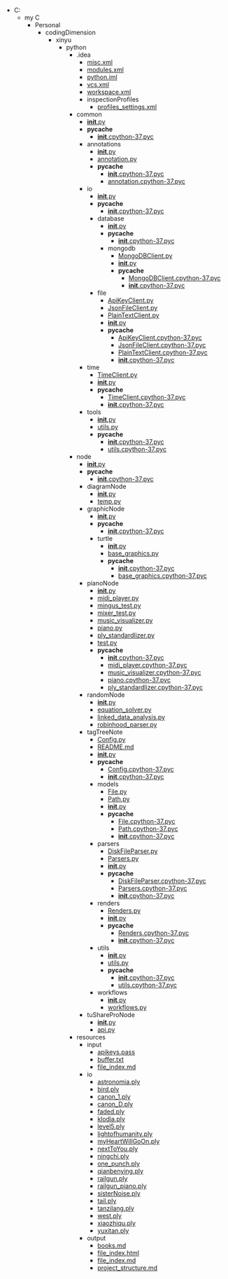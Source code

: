 * C:
	* my C
		* Personal
			* codingDimension
				* xinyu
					* python
						* .idea
							* [misc.xml](file:///C:/my%20C/Personal/codingDimension/xinyu/python/.idea/misc.xml) <!--  --> <!-- {"path": "C:/my C/Personal/codingDimension/xinyu/python/.idea"} -->
							* [modules.xml](file:///C:/my%20C/Personal/codingDimension/xinyu/python/.idea/modules.xml) <!--  --> <!-- {"path": "C:/my C/Personal/codingDimension/xinyu/python/.idea"} -->
							* [python.iml](file:///C:/my%20C/Personal/codingDimension/xinyu/python/.idea/python.iml) <!--  --> <!-- {"path": "C:/my C/Personal/codingDimension/xinyu/python/.idea"} -->
							* [vcs.xml](file:///C:/my%20C/Personal/codingDimension/xinyu/python/.idea/vcs.xml) <!--  --> <!-- {"path": "C:/my C/Personal/codingDimension/xinyu/python/.idea"} -->
							* [workspace.xml](file:///C:/my%20C/Personal/codingDimension/xinyu/python/.idea/workspace.xml) <!--  --> <!-- {"path": "C:/my C/Personal/codingDimension/xinyu/python/.idea"} -->
							* inspectionProfiles
								* [profiles_settings.xml](file:///C:/my%20C/Personal/codingDimension/xinyu/python/.idea/inspectionProfiles/profiles_settings.xml) <!--  --> <!-- {"path": "C:/my C/Personal/codingDimension/xinyu/python/.idea/inspectionProfiles"} -->
						* common
							* [__init__.py](file:///C:/my%20C/Personal/codingDimension/xinyu/python/common/__init__.py) <!--  --> <!-- {"path": "C:/my C/Personal/codingDimension/xinyu/python/common"} -->
							* __pycache__
								* [__init__.cpython-37.pyc](file:///C:/my%20C/Personal/codingDimension/xinyu/python/common/__pycache__/__init__.cpython-37.pyc) <!--  --> <!-- {"path": "C:/my C/Personal/codingDimension/xinyu/python/common/__pycache__"} -->
							* annotations
								* [__init__.py](file:///C:/my%20C/Personal/codingDimension/xinyu/python/common/annotations/__init__.py) <!--  --> <!-- {"path": "C:/my C/Personal/codingDimension/xinyu/python/common/annotations"} -->
								* [annotation.py](file:///C:/my%20C/Personal/codingDimension/xinyu/python/common/annotations/annotation.py) <!--  --> <!-- {"path": "C:/my C/Personal/codingDimension/xinyu/python/common/annotations"} -->
								* __pycache__
									* [__init__.cpython-37.pyc](file:///C:/my%20C/Personal/codingDimension/xinyu/python/common/annotations/__pycache__/__init__.cpython-37.pyc) <!--  --> <!-- {"path": "C:/my C/Personal/codingDimension/xinyu/python/common/annotations/__pycache__"} -->
									* [annotation.cpython-37.pyc](file:///C:/my%20C/Personal/codingDimension/xinyu/python/common/annotations/__pycache__/annotation.cpython-37.pyc) <!--  --> <!-- {"path": "C:/my C/Personal/codingDimension/xinyu/python/common/annotations/__pycache__"} -->
							* io
								* [__init__.py](file:///C:/my%20C/Personal/codingDimension/xinyu/python/common/io/__init__.py) <!--  --> <!-- {"path": "C:/my C/Personal/codingDimension/xinyu/python/common/io"} -->
								* __pycache__
									* [__init__.cpython-37.pyc](file:///C:/my%20C/Personal/codingDimension/xinyu/python/common/io/__pycache__/__init__.cpython-37.pyc) <!--  --> <!-- {"path": "C:/my C/Personal/codingDimension/xinyu/python/common/io/__pycache__"} -->
								* database
									* [__init__.py](file:///C:/my%20C/Personal/codingDimension/xinyu/python/common/io/database/__init__.py) <!--  --> <!-- {"path": "C:/my C/Personal/codingDimension/xinyu/python/common/io/database"} -->
									* __pycache__
										* [__init__.cpython-37.pyc](file:///C:/my%20C/Personal/codingDimension/xinyu/python/common/io/database/__pycache__/__init__.cpython-37.pyc) <!--  --> <!-- {"path": "C:/my C/Personal/codingDimension/xinyu/python/common/io/database/__pycache__"} -->
									* mongodb
										* [MongoDBClient.py](file:///C:/my%20C/Personal/codingDimension/xinyu/python/common/io/database/mongodb/MongoDBClient.py) <!--  --> <!-- {"path": "C:/my C/Personal/codingDimension/xinyu/python/common/io/database/mongodb"} -->
										* [__init__.py](file:///C:/my%20C/Personal/codingDimension/xinyu/python/common/io/database/mongodb/__init__.py) <!--  --> <!-- {"path": "C:/my C/Personal/codingDimension/xinyu/python/common/io/database/mongodb"} -->
										* __pycache__
											* [MongoDBClient.cpython-37.pyc](file:///C:/my%20C/Personal/codingDimension/xinyu/python/common/io/database/mongodb/__pycache__/MongoDBClient.cpython-37.pyc) <!--  --> <!-- {"path": "C:/my C/Personal/codingDimension/xinyu/python/common/io/database/mongodb/__pycache__"} -->
											* [__init__.cpython-37.pyc](file:///C:/my%20C/Personal/codingDimension/xinyu/python/common/io/database/mongodb/__pycache__/__init__.cpython-37.pyc) <!--  --> <!-- {"path": "C:/my C/Personal/codingDimension/xinyu/python/common/io/database/mongodb/__pycache__"} -->
								* file
									* [ApiKeyClient.py](file:///C:/my%20C/Personal/codingDimension/xinyu/python/common/io/file/ApiKeyClient.py) <!--  --> <!-- {"path": "C:/my C/Personal/codingDimension/xinyu/python/common/io/file"} -->
									* [JsonFileClient.py](file:///C:/my%20C/Personal/codingDimension/xinyu/python/common/io/file/JsonFileClient.py) <!--  --> <!-- {"path": "C:/my C/Personal/codingDimension/xinyu/python/common/io/file"} -->
									* [PlainTextClient.py](file:///C:/my%20C/Personal/codingDimension/xinyu/python/common/io/file/PlainTextClient.py) <!--  --> <!-- {"path": "C:/my C/Personal/codingDimension/xinyu/python/common/io/file"} -->
									* [__init__.py](file:///C:/my%20C/Personal/codingDimension/xinyu/python/common/io/file/__init__.py) <!--  --> <!-- {"path": "C:/my C/Personal/codingDimension/xinyu/python/common/io/file"} -->
									* __pycache__
										* [ApiKeyClient.cpython-37.pyc](file:///C:/my%20C/Personal/codingDimension/xinyu/python/common/io/file/__pycache__/ApiKeyClient.cpython-37.pyc) <!--  --> <!-- {"path": "C:/my C/Personal/codingDimension/xinyu/python/common/io/file/__pycache__"} -->
										* [JsonFileClient.cpython-37.pyc](file:///C:/my%20C/Personal/codingDimension/xinyu/python/common/io/file/__pycache__/JsonFileClient.cpython-37.pyc) <!--  --> <!-- {"path": "C:/my C/Personal/codingDimension/xinyu/python/common/io/file/__pycache__"} -->
										* [PlainTextClient.cpython-37.pyc](file:///C:/my%20C/Personal/codingDimension/xinyu/python/common/io/file/__pycache__/PlainTextClient.cpython-37.pyc) <!--  --> <!-- {"path": "C:/my C/Personal/codingDimension/xinyu/python/common/io/file/__pycache__"} -->
										* [__init__.cpython-37.pyc](file:///C:/my%20C/Personal/codingDimension/xinyu/python/common/io/file/__pycache__/__init__.cpython-37.pyc) <!--  --> <!-- {"path": "C:/my C/Personal/codingDimension/xinyu/python/common/io/file/__pycache__"} -->
							* time
								* [TimeClient.py](file:///C:/my%20C/Personal/codingDimension/xinyu/python/common/time/TimeClient.py) <!--  --> <!-- {"path": "C:/my C/Personal/codingDimension/xinyu/python/common/time"} -->
								* [__init__.py](file:///C:/my%20C/Personal/codingDimension/xinyu/python/common/time/__init__.py) <!--  --> <!-- {"path": "C:/my C/Personal/codingDimension/xinyu/python/common/time"} -->
								* __pycache__
									* [TimeClient.cpython-37.pyc](file:///C:/my%20C/Personal/codingDimension/xinyu/python/common/time/__pycache__/TimeClient.cpython-37.pyc) <!--  --> <!-- {"path": "C:/my C/Personal/codingDimension/xinyu/python/common/time/__pycache__"} -->
									* [__init__.cpython-37.pyc](file:///C:/my%20C/Personal/codingDimension/xinyu/python/common/time/__pycache__/__init__.cpython-37.pyc) <!--  --> <!-- {"path": "C:/my C/Personal/codingDimension/xinyu/python/common/time/__pycache__"} -->
							* tools
								* [__init__.py](file:///C:/my%20C/Personal/codingDimension/xinyu/python/common/tools/__init__.py) <!--  --> <!-- {"path": "C:/my C/Personal/codingDimension/xinyu/python/common/tools"} -->
								* [utils.py](file:///C:/my%20C/Personal/codingDimension/xinyu/python/common/tools/utils.py) <!--  --> <!-- {"path": "C:/my C/Personal/codingDimension/xinyu/python/common/tools"} -->
								* __pycache__
									* [__init__.cpython-37.pyc](file:///C:/my%20C/Personal/codingDimension/xinyu/python/common/tools/__pycache__/__init__.cpython-37.pyc) <!--  --> <!-- {"path": "C:/my C/Personal/codingDimension/xinyu/python/common/tools/__pycache__"} -->
									* [utils.cpython-37.pyc](file:///C:/my%20C/Personal/codingDimension/xinyu/python/common/tools/__pycache__/utils.cpython-37.pyc) <!--  --> <!-- {"path": "C:/my C/Personal/codingDimension/xinyu/python/common/tools/__pycache__"} -->
						* node
							* [__init__.py](file:///C:/my%20C/Personal/codingDimension/xinyu/python/node/__init__.py) <!--  --> <!-- {"path": "C:/my C/Personal/codingDimension/xinyu/python/node"} -->
							* __pycache__
								* [__init__.cpython-37.pyc](file:///C:/my%20C/Personal/codingDimension/xinyu/python/node/__pycache__/__init__.cpython-37.pyc) <!--  --> <!-- {"path": "C:/my C/Personal/codingDimension/xinyu/python/node/__pycache__"} -->
							* diagramNode
								* [__init__.py](file:///C:/my%20C/Personal/codingDimension/xinyu/python/node/diagramNode/__init__.py) <!--  --> <!-- {"path": "C:/my C/Personal/codingDimension/xinyu/python/node/diagramNode"} -->
								* [temp.py](file:///C:/my%20C/Personal/codingDimension/xinyu/python/node/diagramNode/temp.py) <!--  --> <!-- {"path": "C:/my C/Personal/codingDimension/xinyu/python/node/diagramNode"} -->
							* graphicNode
								* [__init__.py](file:///C:/my%20C/Personal/codingDimension/xinyu/python/node/graphicNode/__init__.py) <!--  --> <!-- {"path": "C:/my C/Personal/codingDimension/xinyu/python/node/graphicNode"} -->
								* __pycache__
									* [__init__.cpython-37.pyc](file:///C:/my%20C/Personal/codingDimension/xinyu/python/node/graphicNode/__pycache__/__init__.cpython-37.pyc) <!--  --> <!-- {"path": "C:/my C/Personal/codingDimension/xinyu/python/node/graphicNode/__pycache__"} -->
								* turtle
									* [__init__.py](file:///C:/my%20C/Personal/codingDimension/xinyu/python/node/graphicNode/turtle/__init__.py) <!--  --> <!-- {"path": "C:/my C/Personal/codingDimension/xinyu/python/node/graphicNode/turtle"} -->
									* [base_graphics.py](file:///C:/my%20C/Personal/codingDimension/xinyu/python/node/graphicNode/turtle/base_graphics.py) <!--  --> <!-- {"path": "C:/my C/Personal/codingDimension/xinyu/python/node/graphicNode/turtle"} -->
									* __pycache__
										* [__init__.cpython-37.pyc](file:///C:/my%20C/Personal/codingDimension/xinyu/python/node/graphicNode/turtle/__pycache__/__init__.cpython-37.pyc) <!--  --> <!-- {"path": "C:/my C/Personal/codingDimension/xinyu/python/node/graphicNode/turtle/__pycache__"} -->
										* [base_graphics.cpython-37.pyc](file:///C:/my%20C/Personal/codingDimension/xinyu/python/node/graphicNode/turtle/__pycache__/base_graphics.cpython-37.pyc) <!--  --> <!-- {"path": "C:/my C/Personal/codingDimension/xinyu/python/node/graphicNode/turtle/__pycache__"} -->
							* pianoNode
								* [__init__.py](file:///C:/my%20C/Personal/codingDimension/xinyu/python/node/pianoNode/__init__.py) <!--  --> <!-- {"path": "C:/my C/Personal/codingDimension/xinyu/python/node/pianoNode"} -->
								* [midi_player.py](file:///C:/my%20C/Personal/codingDimension/xinyu/python/node/pianoNode/midi_player.py) <!--  --> <!-- {"path": "C:/my C/Personal/codingDimension/xinyu/python/node/pianoNode"} -->
								* [mingus_test.py](file:///C:/my%20C/Personal/codingDimension/xinyu/python/node/pianoNode/mingus_test.py) <!--  --> <!-- {"path": "C:/my C/Personal/codingDimension/xinyu/python/node/pianoNode"} -->
								* [mixer_test.py](file:///C:/my%20C/Personal/codingDimension/xinyu/python/node/pianoNode/mixer_test.py) <!--  --> <!-- {"path": "C:/my C/Personal/codingDimension/xinyu/python/node/pianoNode"} -->
								* [music_visualizer.py](file:///C:/my%20C/Personal/codingDimension/xinyu/python/node/pianoNode/music_visualizer.py) <!--  --> <!-- {"path": "C:/my C/Personal/codingDimension/xinyu/python/node/pianoNode"} -->
								* [piano.py](file:///C:/my%20C/Personal/codingDimension/xinyu/python/node/pianoNode/piano.py) <!--  --> <!-- {"path": "C:/my C/Personal/codingDimension/xinyu/python/node/pianoNode"} -->
								* [ply_standardlizer.py](file:///C:/my%20C/Personal/codingDimension/xinyu/python/node/pianoNode/ply_standardlizer.py) <!--  --> <!-- {"path": "C:/my C/Personal/codingDimension/xinyu/python/node/pianoNode"} -->
								* [test.py](file:///C:/my%20C/Personal/codingDimension/xinyu/python/node/pianoNode/test.py) <!--  --> <!-- {"path": "C:/my C/Personal/codingDimension/xinyu/python/node/pianoNode"} -->
								* __pycache__
									* [__init__.cpython-37.pyc](file:///C:/my%20C/Personal/codingDimension/xinyu/python/node/pianoNode/__pycache__/__init__.cpython-37.pyc) <!--  --> <!-- {"path": "C:/my C/Personal/codingDimension/xinyu/python/node/pianoNode/__pycache__"} -->
									* [midi_player.cpython-37.pyc](file:///C:/my%20C/Personal/codingDimension/xinyu/python/node/pianoNode/__pycache__/midi_player.cpython-37.pyc) <!--  --> <!-- {"path": "C:/my C/Personal/codingDimension/xinyu/python/node/pianoNode/__pycache__"} -->
									* [music_visualizer.cpython-37.pyc](file:///C:/my%20C/Personal/codingDimension/xinyu/python/node/pianoNode/__pycache__/music_visualizer.cpython-37.pyc) <!--  --> <!-- {"path": "C:/my C/Personal/codingDimension/xinyu/python/node/pianoNode/__pycache__"} -->
									* [piano.cpython-37.pyc](file:///C:/my%20C/Personal/codingDimension/xinyu/python/node/pianoNode/__pycache__/piano.cpython-37.pyc) <!--  --> <!-- {"path": "C:/my C/Personal/codingDimension/xinyu/python/node/pianoNode/__pycache__"} -->
									* [ply_standardlizer.cpython-37.pyc](file:///C:/my%20C/Personal/codingDimension/xinyu/python/node/pianoNode/__pycache__/ply_standardlizer.cpython-37.pyc) <!--  --> <!-- {"path": "C:/my C/Personal/codingDimension/xinyu/python/node/pianoNode/__pycache__"} -->
							* randomNode
								* [__init__.py](file:///C:/my%20C/Personal/codingDimension/xinyu/python/node/randomNode/__init__.py) <!--  --> <!-- {"path": "C:/my C/Personal/codingDimension/xinyu/python/node/randomNode"} -->
								* [equation_solver.py](file:///C:/my%20C/Personal/codingDimension/xinyu/python/node/randomNode/equation_solver.py) <!--  --> <!-- {"path": "C:/my C/Personal/codingDimension/xinyu/python/node/randomNode"} -->
								* [linked_data_analysis.py](file:///C:/my%20C/Personal/codingDimension/xinyu/python/node/randomNode/linked_data_analysis.py) <!--  --> <!-- {"path": "C:/my C/Personal/codingDimension/xinyu/python/node/randomNode"} -->
								* [robinhood_parser.py](file:///C:/my%20C/Personal/codingDimension/xinyu/python/node/randomNode/robinhood_parser.py) <!--  --> <!-- {"path": "C:/my C/Personal/codingDimension/xinyu/python/node/randomNode"} -->
							* tagTreeNote
								* [Config.py](file:///C:/my%20C/Personal/codingDimension/xinyu/python/node/tagTreeNote/Config.py) <!--  --> <!-- {"path": "C:/my C/Personal/codingDimension/xinyu/python/node/tagTreeNote"} -->
								* [README.md](file:///C:/my%20C/Personal/codingDimension/xinyu/python/node/tagTreeNote/README.md) <!--  --> <!-- {"path": "C:/my C/Personal/codingDimension/xinyu/python/node/tagTreeNote"} -->
								* [__init__.py](file:///C:/my%20C/Personal/codingDimension/xinyu/python/node/tagTreeNote/__init__.py) <!--  --> <!-- {"path": "C:/my C/Personal/codingDimension/xinyu/python/node/tagTreeNote"} -->
								* __pycache__
									* [Config.cpython-37.pyc](file:///C:/my%20C/Personal/codingDimension/xinyu/python/node/tagTreeNote/__pycache__/Config.cpython-37.pyc) <!--  --> <!-- {"path": "C:/my C/Personal/codingDimension/xinyu/python/node/tagTreeNote/__pycache__"} -->
									* [__init__.cpython-37.pyc](file:///C:/my%20C/Personal/codingDimension/xinyu/python/node/tagTreeNote/__pycache__/__init__.cpython-37.pyc) <!--  --> <!-- {"path": "C:/my C/Personal/codingDimension/xinyu/python/node/tagTreeNote/__pycache__"} -->
								* models
									* [File.py](file:///C:/my%20C/Personal/codingDimension/xinyu/python/node/tagTreeNote/models/File.py) <!--  --> <!-- {"path": "C:/my C/Personal/codingDimension/xinyu/python/node/tagTreeNote/models"} -->
									* [Path.py](file:///C:/my%20C/Personal/codingDimension/xinyu/python/node/tagTreeNote/models/Path.py) <!--  --> <!-- {"path": "C:/my C/Personal/codingDimension/xinyu/python/node/tagTreeNote/models"} -->
									* [__init__.py](file:///C:/my%20C/Personal/codingDimension/xinyu/python/node/tagTreeNote/models/__init__.py) <!--  --> <!-- {"path": "C:/my C/Personal/codingDimension/xinyu/python/node/tagTreeNote/models"} -->
									* __pycache__
										* [File.cpython-37.pyc](file:///C:/my%20C/Personal/codingDimension/xinyu/python/node/tagTreeNote/models/__pycache__/File.cpython-37.pyc) <!--  --> <!-- {"path": "C:/my C/Personal/codingDimension/xinyu/python/node/tagTreeNote/models/__pycache__"} -->
										* [Path.cpython-37.pyc](file:///C:/my%20C/Personal/codingDimension/xinyu/python/node/tagTreeNote/models/__pycache__/Path.cpython-37.pyc) <!--  --> <!-- {"path": "C:/my C/Personal/codingDimension/xinyu/python/node/tagTreeNote/models/__pycache__"} -->
										* [__init__.cpython-37.pyc](file:///C:/my%20C/Personal/codingDimension/xinyu/python/node/tagTreeNote/models/__pycache__/__init__.cpython-37.pyc) <!--  --> <!-- {"path": "C:/my C/Personal/codingDimension/xinyu/python/node/tagTreeNote/models/__pycache__"} -->
								* parsers
									* [DiskFileParser.py](file:///C:/my%20C/Personal/codingDimension/xinyu/python/node/tagTreeNote/parsers/DiskFileParser.py) <!--  --> <!-- {"path": "C:/my C/Personal/codingDimension/xinyu/python/node/tagTreeNote/parsers"} -->
									* [Parsers.py](file:///C:/my%20C/Personal/codingDimension/xinyu/python/node/tagTreeNote/parsers/Parsers.py) <!--  --> <!-- {"path": "C:/my C/Personal/codingDimension/xinyu/python/node/tagTreeNote/parsers"} -->
									* [__init__.py](file:///C:/my%20C/Personal/codingDimension/xinyu/python/node/tagTreeNote/parsers/__init__.py) <!--  --> <!-- {"path": "C:/my C/Personal/codingDimension/xinyu/python/node/tagTreeNote/parsers"} -->
									* __pycache__
										* [DiskFileParser.cpython-37.pyc](file:///C:/my%20C/Personal/codingDimension/xinyu/python/node/tagTreeNote/parsers/__pycache__/DiskFileParser.cpython-37.pyc) <!--  --> <!-- {"path": "C:/my C/Personal/codingDimension/xinyu/python/node/tagTreeNote/parsers/__pycache__"} -->
										* [Parsers.cpython-37.pyc](file:///C:/my%20C/Personal/codingDimension/xinyu/python/node/tagTreeNote/parsers/__pycache__/Parsers.cpython-37.pyc) <!--  --> <!-- {"path": "C:/my C/Personal/codingDimension/xinyu/python/node/tagTreeNote/parsers/__pycache__"} -->
										* [__init__.cpython-37.pyc](file:///C:/my%20C/Personal/codingDimension/xinyu/python/node/tagTreeNote/parsers/__pycache__/__init__.cpython-37.pyc) <!--  --> <!-- {"path": "C:/my C/Personal/codingDimension/xinyu/python/node/tagTreeNote/parsers/__pycache__"} -->
								* renders
									* [Renders.py](file:///C:/my%20C/Personal/codingDimension/xinyu/python/node/tagTreeNote/renders/Renders.py) <!--  --> <!-- {"path": "C:/my C/Personal/codingDimension/xinyu/python/node/tagTreeNote/renders"} -->
									* [__init__.py](file:///C:/my%20C/Personal/codingDimension/xinyu/python/node/tagTreeNote/renders/__init__.py) <!--  --> <!-- {"path": "C:/my C/Personal/codingDimension/xinyu/python/node/tagTreeNote/renders"} -->
									* __pycache__
										* [Renders.cpython-37.pyc](file:///C:/my%20C/Personal/codingDimension/xinyu/python/node/tagTreeNote/renders/__pycache__/Renders.cpython-37.pyc) <!--  --> <!-- {"path": "C:/my C/Personal/codingDimension/xinyu/python/node/tagTreeNote/renders/__pycache__"} -->
										* [__init__.cpython-37.pyc](file:///C:/my%20C/Personal/codingDimension/xinyu/python/node/tagTreeNote/renders/__pycache__/__init__.cpython-37.pyc) <!--  --> <!-- {"path": "C:/my C/Personal/codingDimension/xinyu/python/node/tagTreeNote/renders/__pycache__"} -->
								* utils
									* [__init__.py](file:///C:/my%20C/Personal/codingDimension/xinyu/python/node/tagTreeNote/utils/__init__.py) <!--  --> <!-- {"path": "C:/my C/Personal/codingDimension/xinyu/python/node/tagTreeNote/utils"} -->
									* [utils.py](file:///C:/my%20C/Personal/codingDimension/xinyu/python/node/tagTreeNote/utils/utils.py) <!--  --> <!-- {"path": "C:/my C/Personal/codingDimension/xinyu/python/node/tagTreeNote/utils"} -->
									* __pycache__
										* [__init__.cpython-37.pyc](file:///C:/my%20C/Personal/codingDimension/xinyu/python/node/tagTreeNote/utils/__pycache__/__init__.cpython-37.pyc) <!--  --> <!-- {"path": "C:/my C/Personal/codingDimension/xinyu/python/node/tagTreeNote/utils/__pycache__"} -->
										* [utils.cpython-37.pyc](file:///C:/my%20C/Personal/codingDimension/xinyu/python/node/tagTreeNote/utils/__pycache__/utils.cpython-37.pyc) <!--  --> <!-- {"path": "C:/my C/Personal/codingDimension/xinyu/python/node/tagTreeNote/utils/__pycache__"} -->
								* workflows
									* [__init__.py](file:///C:/my%20C/Personal/codingDimension/xinyu/python/node/tagTreeNote/workflows/__init__.py) <!--  --> <!-- {"path": "C:/my C/Personal/codingDimension/xinyu/python/node/tagTreeNote/workflows"} -->
									* [workflows.py](file:///C:/my%20C/Personal/codingDimension/xinyu/python/node/tagTreeNote/workflows/workflows.py) <!--  --> <!-- {"path": "C:/my C/Personal/codingDimension/xinyu/python/node/tagTreeNote/workflows"} -->
							* tuShareProNode
								* [__init__.py](file:///C:/my%20C/Personal/codingDimension/xinyu/python/node/tuShareProNode/__init__.py) <!--  --> <!-- {"path": "C:/my C/Personal/codingDimension/xinyu/python/node/tuShareProNode"} -->
								* [api.py](file:///C:/my%20C/Personal/codingDimension/xinyu/python/node/tuShareProNode/api.py) <!--  --> <!-- {"path": "C:/my C/Personal/codingDimension/xinyu/python/node/tuShareProNode"} -->
						* resources
							* input
								* [apikeys.pass](file:///C:/my%20C/Personal/codingDimension/xinyu/python/resources/input/apikeys.pass) <!--  --> <!-- {"path": "C:/my C/Personal/codingDimension/xinyu/python/resources/input"} -->
								* [buffer.txt](file:///C:/my%20C/Personal/codingDimension/xinyu/python/resources/input/buffer.txt) <!--  --> <!-- {"path": "C:/my C/Personal/codingDimension/xinyu/python/resources/input"} -->
								* [file_index.md](file:///C:/my%20C/Personal/codingDimension/xinyu/python/resources/input/file_index.md) <!--  --> <!-- {"path": "C:/my C/Personal/codingDimension/xinyu/python/resources/input"} -->
							* io
								* [astronomia.ply](file:///C:/my%20C/Personal/codingDimension/xinyu/python/resources/io/astronomia.ply) <!--  --> <!-- {"path": "C:/my C/Personal/codingDimension/xinyu/python/resources/io"} -->
								* [bird.ply](file:///C:/my%20C/Personal/codingDimension/xinyu/python/resources/io/bird.ply) <!--  --> <!-- {"path": "C:/my C/Personal/codingDimension/xinyu/python/resources/io"} -->
								* [canon_1.ply](file:///C:/my%20C/Personal/codingDimension/xinyu/python/resources/io/canon_1.ply) <!--  --> <!-- {"path": "C:/my C/Personal/codingDimension/xinyu/python/resources/io"} -->
								* [canon_D.ply](file:///C:/my%20C/Personal/codingDimension/xinyu/python/resources/io/canon_D.ply) <!--  --> <!-- {"path": "C:/my C/Personal/codingDimension/xinyu/python/resources/io"} -->
								* [faded.ply](file:///C:/my%20C/Personal/codingDimension/xinyu/python/resources/io/faded.ply) <!--  --> <!-- {"path": "C:/my C/Personal/codingDimension/xinyu/python/resources/io"} -->
								* [klodia.ply](file:///C:/my%20C/Personal/codingDimension/xinyu/python/resources/io/klodia.ply) <!--  --> <!-- {"path": "C:/my C/Personal/codingDimension/xinyu/python/resources/io"} -->
								* [level5.ply](file:///C:/my%20C/Personal/codingDimension/xinyu/python/resources/io/level5.ply) <!--  --> <!-- {"path": "C:/my C/Personal/codingDimension/xinyu/python/resources/io"} -->
								* [lightofhumanity.ply](file:///C:/my%20C/Personal/codingDimension/xinyu/python/resources/io/lightofhumanity.ply) <!--  --> <!-- {"path": "C:/my C/Personal/codingDimension/xinyu/python/resources/io"} -->
								* [myHeartWillGoOn.ply](file:///C:/my%20C/Personal/codingDimension/xinyu/python/resources/io/myHeartWillGoOn.ply) <!--  --> <!-- {"path": "C:/my C/Personal/codingDimension/xinyu/python/resources/io"} -->
								* [nextToYou.ply](file:///C:/my%20C/Personal/codingDimension/xinyu/python/resources/io/nextToYou.ply) <!--  --> <!-- {"path": "C:/my C/Personal/codingDimension/xinyu/python/resources/io"} -->
								* [ningchi.ply](file:///C:/my%20C/Personal/codingDimension/xinyu/python/resources/io/ningchi.ply) <!--  --> <!-- {"path": "C:/my C/Personal/codingDimension/xinyu/python/resources/io"} -->
								* [one_punch.ply](file:///C:/my%20C/Personal/codingDimension/xinyu/python/resources/io/one_punch.ply) <!--  --> <!-- {"path": "C:/my C/Personal/codingDimension/xinyu/python/resources/io"} -->
								* [qianbenying.ply](file:///C:/my%20C/Personal/codingDimension/xinyu/python/resources/io/qianbenying.ply) <!--  --> <!-- {"path": "C:/my C/Personal/codingDimension/xinyu/python/resources/io"} -->
								* [railgun.ply](file:///C:/my%20C/Personal/codingDimension/xinyu/python/resources/io/railgun.ply) <!--  --> <!-- {"path": "C:/my C/Personal/codingDimension/xinyu/python/resources/io"} -->
								* [railgun_piano.ply](file:///C:/my%20C/Personal/codingDimension/xinyu/python/resources/io/railgun_piano.ply) <!--  --> <!-- {"path": "C:/my C/Personal/codingDimension/xinyu/python/resources/io"} -->
								* [sisterNoise.ply](file:///C:/my%20C/Personal/codingDimension/xinyu/python/resources/io/sisterNoise.ply) <!--  --> <!-- {"path": "C:/my C/Personal/codingDimension/xinyu/python/resources/io"} -->
								* [tail.ply](file:///C:/my%20C/Personal/codingDimension/xinyu/python/resources/io/tail.ply) <!--  --> <!-- {"path": "C:/my C/Personal/codingDimension/xinyu/python/resources/io"} -->
								* [tanzilang.ply](file:///C:/my%20C/Personal/codingDimension/xinyu/python/resources/io/tanzilang.ply) <!--  --> <!-- {"path": "C:/my C/Personal/codingDimension/xinyu/python/resources/io"} -->
								* [west.ply](file:///C:/my%20C/Personal/codingDimension/xinyu/python/resources/io/west.ply) <!--  --> <!-- {"path": "C:/my C/Personal/codingDimension/xinyu/python/resources/io"} -->
								* [xiaozhiqu.ply](file:///C:/my%20C/Personal/codingDimension/xinyu/python/resources/io/xiaozhiqu.ply) <!--  --> <!-- {"path": "C:/my C/Personal/codingDimension/xinyu/python/resources/io"} -->
								* [yuxitan.ply](file:///C:/my%20C/Personal/codingDimension/xinyu/python/resources/io/yuxitan.ply) <!--  --> <!-- {"path": "C:/my C/Personal/codingDimension/xinyu/python/resources/io"} -->
							* output
								* [books.md](file:///C:/my%20C/Personal/codingDimension/xinyu/python/resources/output/books.md) <!--  --> <!-- {"path": "C:/my C/Personal/codingDimension/xinyu/python/resources/output"} -->
								* [file_index.html](file:///C:/my%20C/Personal/codingDimension/xinyu/python/resources/output/file_index.html) <!--  --> <!-- {"path": "C:/my C/Personal/codingDimension/xinyu/python/resources/output"} -->
								* [file_index.md](file:///C:/my%20C/Personal/codingDimension/xinyu/python/resources/output/file_index.md) <!--  --> <!-- {"path": "C:/my C/Personal/codingDimension/xinyu/python/resources/output"} -->
								* [project_structure.md](file:///C:/my%20C/Personal/codingDimension/xinyu/python/resources/output/project_structure.md) <!--  --> <!-- {"path": "C:/my C/Personal/codingDimension/xinyu/python/resources/output"} -->
